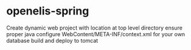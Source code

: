 # openelis-spring
Create dynamic web project with location at top level directory
ensure  proper java
configure WebContent/META-INF/context.xml for your own database
build and deploy to tomcat
